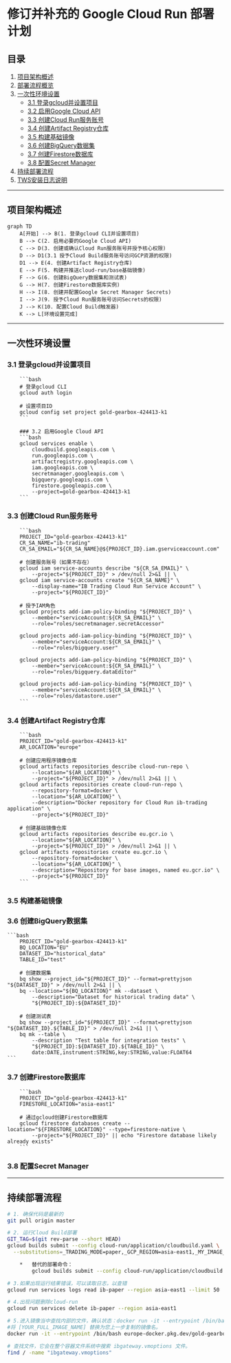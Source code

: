 # 修订并补充的 Google Cloud Run 部署计划

## 目录
1. [项目架构概述](#项目架构概述)
2. [部署流程概览](#部署流程概览)
3. [一次性环境设置](#一次性环境设置)
   - [3.1 登录gcloud并设置项目](#31-登录gcloud并设置项目)
   - [3.2 启用Google Cloud API](#32-启用google-cloud-api)
   - [3.3 创建Cloud Run服务账号](#33-创建cloud-run服务账号)
   - [3.4 创建Artifact Registry仓库](#34-创建artifact-registry仓库)
   - [3.5 构建基础镜像](#35-构建基础镜像)
   - [3.6 创建BigQuery数据集](#36-创建bigquery数据集)
   - [3.7 创建Firestore数据库](#37-创建firestore数据库)
   - [3.8 配置Secret Manager](#38-配置secret-manager)
4. [持续部署流程](#持续部署流程)
5. [TWS安装日志说明](#tws安装日志说明)

---

## 项目架构概述
```mermaid
graph TD
    A[开始] --> B(1. 登录gcloud CLI并设置项目)
    B --> C(2. 启用必要的Google Cloud API)
    C --> D(3. 创建或确认Cloud Run服务账号并授予核心权限)
    D --> D1(3.1 授予Cloud Build服务账号访问GCP资源的权限)
    D1 --> E(4. 创建Artifact Registry仓库)
    E --> F(5. 构建并推送cloud-run/base基础镜像)
    F --> G(6. 创建BigQuery数据集和测试表)
    G --> H(7. 创建Firestore数据库实例)
    H --> I(8. 创建并配置Google Secret Manager Secrets)
    I --> J(9. 授予Cloud Run服务账号访问Secrets的权限)
    J --> K(10. 配置Cloud Build触发器)
    K --> L[环境设置完成]
```

---

## 一次性环境设置

### 3.1 登录gcloud并设置项目
        ```bash
        # 登录gcloud CLI
        gcloud auth login

        # 设置项目ID
        gcloud config set project gold-gearbox-424413-k1
        ```

        ### 3.2 启用Google Cloud API
        ```bash
        gcloud services enable \
            cloudbuild.googleapis.com \
            run.googleapis.com \
            artifactregistry.googleapis.com \
            iam.googleapis.com \
            secretmanager.googleapis.com \
            bigquery.googleapis.com \
            firestore.googleapis.com \
            --project=gold-gearbox-424413-k1
        ```

### 3.3 创建Cloud Run服务账号
        ```bash
        PROJECT_ID="gold-gearbox-424413-k1"
        CR_SA_NAME="ib-trading"
        CR_SA_EMAIL="${CR_SA_NAME}@${PROJECT_ID}.iam.gserviceaccount.com"

        # 创建服务账号（如果不存在）
        gcloud iam service-accounts describe "${CR_SA_EMAIL}" \
            --project="${PROJECT_ID}" > /dev/null 2>&1 || \
        gcloud iam service-accounts create "${CR_SA_NAME}" \
            --display-name="IB Trading Cloud Run Service Account" \
            --project="${PROJECT_ID}"

        # 授予IAM角色
        gcloud projects add-iam-policy-binding "${PROJECT_ID}" \
            --member="serviceAccount:${CR_SA_EMAIL}" \
            --role="roles/secretmanager.secretAccessor"

        gcloud projects add-iam-policy-binding "${PROJECT_ID}" \
            --member="serviceAccount:${CR_SA_EMAIL}" \
            --role="roles/bigquery.user"

        gcloud projects add-iam-policy-binding "${PROJECT_ID}" \
            --member="serviceAccount:${CR_SA_EMAIL}" \
            --role="roles/bigquery.dataEditor"

        gcloud projects add-iam-policy-binding "${PROJECT_ID}" \
            --member="serviceAccount:${CR_SA_EMAIL}" \
            --role="roles/datastore.user"
        ```

### 3.4 创建Artifact Registry仓库
        ```bash
        PROJECT_ID="gold-gearbox-424413-k1"
        AR_LOCATION="europe"

        # 创建应用程序镜像仓库
        gcloud artifacts repositories describe cloud-run-repo \
            --location="${AR_LOCATION}" \
            --project="${PROJECT_ID}" > /dev/null 2>&1 || \
        gcloud artifacts repositories create cloud-run-repo \
            --repository-format=docker \
            --location="${AR_LOCATION}" \
            --description="Docker repository for Cloud Run ib-trading application" \
            --project="${PROJECT_ID}"

        # 创建基础镜像仓库
        gcloud artifacts repositories describe eu.gcr.io \
            --location="${AR_LOCATION}" \
            --project="${PROJECT_ID}" > /dev/null 2>&1 || \
        gcloud artifacts repositories create eu.gcr.io \
            --repository-format=docker \
            --location="${AR_LOCATION}" \
            --description="Repository for base images, named eu.gcr.io" \
            --project="${PROJECT_ID}"
        ```

### 3.5 构建基础镜像


### 3.6 创建BigQuery数据集
    ```bash
        PROJECT_ID="gold-gearbox-424413-k1"
        BQ_LOCATION="EU"
        DATASET_ID="historical_data"
        TABLE_ID="test"

        # 创建数据集
        bq show --project_id="${PROJECT_ID}" --format=prettyjson "${DATASET_ID}" > /dev/null 2>&1 || \
        bq --location="${BQ_LOCATION}" mk --dataset \
            --description="Dataset for historical trading data" \
            "${PROJECT_ID}:${DATASET_ID}"

        # 创建测试表
        bq show --project_id="${PROJECT_ID}" --format=prettyjson "${DATASET_ID}.${TABLE_ID}" > /dev/null 2>&1 || \
        bq mk --table \
            --description "Test table for integration tests" \
            "${PROJECT_ID}:${DATASET_ID}.${TABLE_ID}" \
            date:DATE,instrument:STRING,key:STRING,value:FLOAT64
    ```

### 3.7 创建Firestore数据库
        ```bash
        PROJECT_ID="gold-gearbox-424413-k1"
        FIRESTORE_LOCATION="asia-east1"

        # 通过gcloud创建Firestore数据库
        gcloud firestore databases create --location="${FIRESTORE_LOCATION}" --type=firestore-native \
            --project="${PROJECT_ID}" || echo "Firestore database likely already exists"
        ```

### 3.8 配置Secret Manager

---

## 持续部署流程
```bash
# 1. 确保代码是最新的
git pull origin master

# 2. 运行Cloud Build部署
GIT_TAG=$(git rev-parse --short HEAD)
gcloud builds submit --config cloud-run/application/cloudbuild.yaml \
  --substitutions=_TRADING_MODE=paper,_GCP_REGION=asia-east1,_MY_IMAGE_TAG=${GIT_TAG:-manual-latest} .

    *   替代的部署命令：
        gcloud builds submit --config cloud-run/application/cloudbuild.yaml .

# 3.如果出现运行结果错误，可以读取日志，以查错
gcloud run services logs read ib-paper --region asia-east1 --limit 50

# 4.出现问题删除cloud-run 
gcloud run services delete ib-paper --region asia-east1

# 5.进入镜像当中查找内部的文件，确认状态：docker run -it --entrypoint /bin/bash [YOUR_FULL_IMAGE_NAME]
#将 [YOUR_FULL_IMAGE_NAME] 替换为您上一步复制的镜像名。
docker run -it --entrypoint /bin/bash europe-docker.pkg.dev/gold-gearbox-424413-k1/cloud-run-repo/application:latest

# 查找文件，它会在整个容器文件系统中搜索 ibgateway.vmoptions 文件。
find / -name "ibgateway.vmoptions"
```

